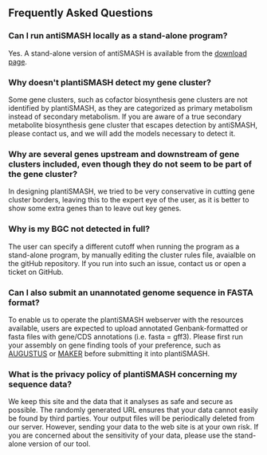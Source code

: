 Frequently Asked Questions
--------------------------

### Can I run antiSMASH locally as a stand-alone program?

Yes. A stand-alone version of antiSMASH is available from the [download page](https://plantismash.bioinformatics.nl/download.html).

### Why doesn't plantiSMASH detect my gene cluster?

Some gene clusters, such as cofactor biosynthesis gene clusters are not identified by plantiSMASH, as they are categorized as primary metabolism instead of secondary metabolism. If you are aware of a true secondary metabolite biosynthesis gene cluster that escapes detection by antiSMASH, please contact us, and we will add the models necessary to detect it.

### Why are several genes upstream and downstream of gene clusters included, even though they do not seem to be part of the gene cluster?

In designing plantiSMASH, we tried to be very conservative in cutting gene cluster borders, leaving this to the expert eye of the user, as it is better to show some extra genes than to leave out key genes.

### Why is my BGC not detected in full?

The user can specify a different cutoff when running the program as a stand-alone program, by manually editing the cluster rules file, avaialble on the gitHub repository. If you run into such an issue, contact us or open a ticket on GitHub.

### Can I also submit an unannotated genome sequence in FASTA format?

To enable us to operate the plantiSMASH webserver with the resources available, users are expected to upload annotated Genbank-formatted or fasta files with gene/CDS annotations (i.e. fasta = gff3). Please first run your assembly on gene finding tools of your preference, such as [AUGUSTUS](https://bioinf.uni-greifswald.de/augustus/) or [MAKER](https://www.yandell-lab.org/software/maker.html) before submitting it into plantiSMASH.

### What is the privacy policy of plantiSMASH concerning my sequence data?

We keep this site and the data that it analyses as safe and secure as possible. The randomly generated URL ensures that your data cannot easily be found by third parties. Your output files will be periodically deleted from our server. However, sending your data to the web site is at your own risk. If you are concerned about the sensitivity of your data, please use the stand-alone version of our tool.
